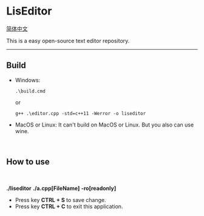 # LisEditor

[简体中文](./README_ZHCN.md)

This is a easy open-source text editor repository.

<hr>

## Build

- Windows:
    ```shell
    .\build.cmd
    ```
    or
    ```shell
    g++ .\editor.cpp -std=c++11 -Werror -o liseditor
    ```

- MacOS or Linux:
    It can't build on MacOS or Linux. But you also can use wine.

<br>

## How to use

<br>

**./liseditor** **./a.cpp[FileName]** **-ro[readonly]**

- Press key **CTRL + S** to save change.
- Press key **CTRL + C** to exit this application.
